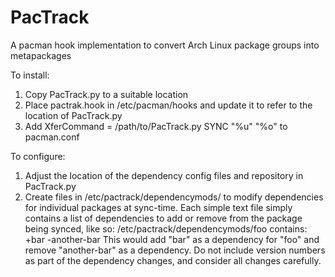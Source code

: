 # PacTrack
A pacman hook implementation to convert Arch Linux package groups into metapackages

To install:
1. Copy PacTrack.py to a suitable location
2. Place pactrak.hook in /etc/pacman/hooks and update it to refer to the location of PacTrack.py
3. Add XferCommand = /path/to/PacTrack.py SYNC "%u" "%o" to pacman.conf

To configure:
1. Adjust the location of the dependency config files and repository in PacTrack.py
2. Create files in /etc/pactrack/dependencymods/<package name> to modify dependencies for individual packages at sync-time.
   Each simple text file simply contains a list of dependencies to add or remove from the package being synced, like so:
   /etc/pactrack/dependencymods/foo contains:
   +bar
   -another-bar
   This would add "bar" as a dependency for "foo" and remove "another-bar" as a dependency. Do not include version numbers as 
   part of the dependency changes, and consider all changes carefully.
    

